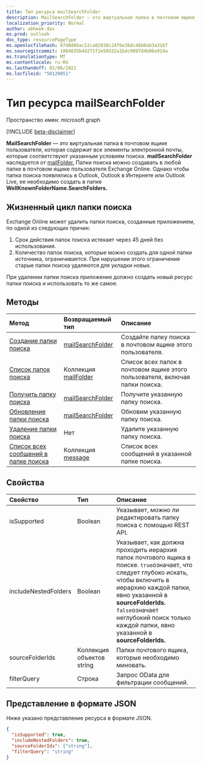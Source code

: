 ```yaml
---
title: Тип ресурса mailSearchFolder
description: MailSearchFolder — это виртуальная папка в почтовом ящике пользователя, которая содержит все элементы электронной почты, которые соответствуют указанным условиям поиска. mailSearchFolder наследуется от mailFolder.
localization_priority: Normal
author: abheek-das
ms.prod: outlook
doc_type: resourcePageType
ms.openlocfilehash: 6740d6bac12ca02938c24f6e36dc48b0ab3a316f
ms.sourcegitcommit: 1004835b44271f2e50332a1bdc9097d4b06a914a
ms.translationtype: MT
ms.contentlocale: ru-RU
ms.lasthandoff: 02/06/2021
ms.locfileid: "50129851"
---
```

# <a name="mailsearchfolder-resource-type"></a>Тип ресурса mailSearchFolder

Пространство имен: microsoft.graph

[!INCLUDE [beta-disclaimer](../../includes/beta-disclaimer.md)]

**MailSearchFolder** — это виртуальная папка в почтовом ящике пользователя, которая содержит все элементы электронной почты, которые соответствуют указанным условиям поиска. **mailSearchFolder** наследуется от [mailFolder.](mailfolder.md) Папки поиска можно создавать в любой папке в почтовом ящике пользователя Exchange Online. Однако чтобы папка поиска появлялись в Outlook, Outlook в Интернете или Outlook Live, ее необходимо создать в папке **WellKnownFolderName.SearchFolders.** 

## <a name="search-folder-lifecycle"></a>Жизненный цикл папки поиска

Exchange Online может удалить папки поиска, созданные приложением, по одной из следующих причин:

1.  Срок действия папок поиска истекает через 45 дней без использования. 
2.  Количество папок поиска, которые можно создать для одной папки источника, ограничивается. При нарушении этого ограничения старые папки поиска удаляются для укладки новых. 

При удалении папки поиска приложение должно создать новый ресурс папки поиска и использовать то же самое.


## <a name="methods"></a>Методы

| Метод | Возвращаемый тип  | Описание |
|:---------------|:--------|:----------|
| [Создание папки поиска](../api/mailsearchfolder-post.md) | [mailSearchFolder](mailsearchfolder.md) | Создайте папку поиска в почтовом ящике этого пользователя. |
| [Список папок поиска](../api/mailfolder-list-childfolders.md) | Коллекция [mailFolder](mailfolder.md) | Список всех папок в почтовом ящике этого пользователя, включая папки поиска. |
| [Получить папку поиска](../api/mailfolder-get.md) | [mailSearchFolder](mailsearchfolder.md) | Получите указанную папку поиска. |
| [Обновление папки поиска](../api/mailsearchfolder-update.md) | [mailSearchFolder](mailsearchfolder.md) | Обновим указанную папку поиска. |
| [Удаление папки поиска](../api/mailfolder-delete.md) | Нет | Удалите указанную папку поиска. |
| [Список всех сообщений в папке поиска](../api/mailfolder-list-messages.md) | Коллекция [message](message.md) | Список всех сообщений в указанной папке поиска. |

## <a name="properties"></a>Свойства

| Свойство | Тип | Описание |
|:---------------|:--------|:----------|
| isSupported | Boolean | Указывает, можно ли редактировать папку поиска с помощью REST API. |
| includeNestedFolders | Boolean | Указывает, как должна проходить иерархия папок почтового ящика в поиске. `true`означает, что следует глубоко искать, чтобы включить в иерархию каждой папки, явно указанной в **sourceFolderIds.** `false`означает неглубокий поиск только каждой папки, явно указанной в **sourceFolderIds.** |
| sourceFolderIds | Коллекция объектов string | Папки почтового ящика, которые необходимо миновать. |
| filterQuery | Строка | Запрос OData для фильтрации сообщений. |

## <a name="json-representation"></a>Представление в формате JSON

Ниже указано представление ресурса в формате JSON.

<!-- {
  "blockType": "resource",
  "@odata.type": "microsoft.graph.mailSearchFolder"
}-->

```json
{
  "isSupported": true,
  "includeNestedFolders": true,
  "sourceFolderIds": ["string"],
  "filterQuery": "string"
}

```

<!-- uuid: 8fcb5dbc-d5aa-4681-8e31-b001d5168d79
2018-01-23 14:57:30 UTC -->
<!--
{
  "type": "#page.annotation",
  "description": "mailSearchFolder resource",
  "keywords": "",
  "section": "documentation",
  "tocPath": "",
  "suppressions": []
}
-->


